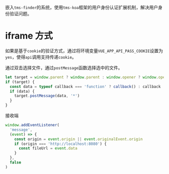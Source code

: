 嵌入`tms-finder`的系统，使用`tms-koa`框架的用户身份认证扩展机制，解决用户身份验证问题。

# iframe 方式

如果是基于`cookie`的验证方式，通过将环境变量`VUE_APP_API_PASS_COOKIE`设置为`yes`，使得`api`调用支持传递`cookie`。

通过双击选择文件，通过`postMessage`函数选择选中的文件。

```js
let target = window.parent ? window.parent : window.opener ? window.opener : false
if (target) {
  const data = typeof callback === 'function' ? callback() : callback
  if (data) {
    target.postMessage(data, '*')
  }
}
```

接收端

```js
window.addEventListener(
  'message',
  (event) => {
    const origin = event.origin || event.originalEvent.origin
    if (origin === 'http://localhost:8080') {
      const fileUrl = event.data
    }
  },
  false
)
```
